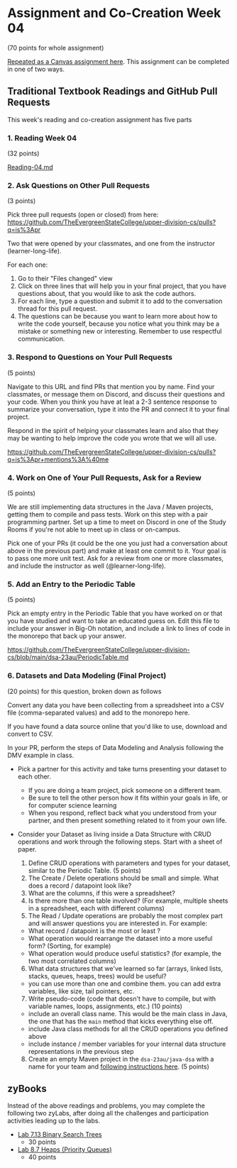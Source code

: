 # Assignment and Co-Creation Week 04

(70 points for whole assignment)

[Repeated as a Canvas assignment here](https://canvas.evergreen.edu/courses/5926/assignments/109755).
This assignment can be completed in one of two ways.

## Traditional Textbook Readings and GitHub Pull Requests

This week's reading and co-creation assignment has five parts

### 1. Reading Week 04

(32 points)

[Reading-04.md](https://github.com/TheEvergreenStateCollege/upper-division-cs/blob/learner-array-links/dsa-23au/docs/week-04/Readings-04.md)

### 2. Ask Questions on Other Pull Requests

(3 points)

Pick three pull requests (open or closed) from here:
https://github.com/TheEvergreenStateCollege/upper-division-cs/pulls?q=is%3Apr

Two that were opened by your classmates, and one from the instructor (learner-long-life).

For each one:

1. Go to their "Files changed" view
2. Click on three lines that will help you in your final project, that you have questions about, that you would like to ask the code authors.
3. For each line, type a question and submit it to add to the conversation thread for this pull request.
4. The questions can be because you want to learn more about how to write the code yourself, because you notice what you think may be a mistake or something new or interesting. Remember to use respectful communication.

### 3. Respond to Questions on Your Pull Requests

(5 points) 

Navigate to this URL and find PRs that mention you by name. Find your classmates, or message them on Discord,
and discuss their questions and your code.
When you think you have at leat a 2-3 sentence response to summarize your conversation,
type it into the PR and connect it to your final project.

Respond in the spirit of helping your classmates learn and also that they may be wanting to help improve the code you wrote that we will all use.

https://github.com/TheEvergreenStateCollege/upper-division-cs/pulls?q=is%3Apr+mentions%3A%40me

### 4. Work on One of Your Pull Requests, Ask for a Review

(5 points)

We are still implementing data structures in the Java / Maven projects, getting them to compile and pass tests.
Work on this step with a pair programming partner. Set up a time to meet on Discord in one of the Study Rooms if you're not able to meet up
in class or on-campus.

Pick one of your PRs (it could be the one you just had a conversation about above in the previous part)
and make at least one commit to it. Your goal is to pass one more unit test. Ask for a review from one or more classmates, and include the instructor as
well (@learner-long-life).

### 5. Add an Entry to the Periodic Table

(5 points)

Pick an empty entry in the Periodic Table that you have worked on or that you have studied and want to take an educated guess on.
Edit this file to include your answer in Big-Oh notation, and include a link to lines of code in the monorepo that back up your answer.

https://github.com/TheEvergreenStateCollege/upper-division-cs/blob/main/dsa-23au/PeriodicTable.md

### 6. Datasets and Data Modeling (Final Project)

(20 points) for this question, broken down as follows

Convert any data you have been collecting from a spreadsheet into a CSV file (comma-separated values) and add to the monorepo here.

If you have found a data source online that you'd like to use, download and convert to CSV.

In your PR, perform the steps of Data Modeling and Analysis following the DMV example in class.

* Pick a partner for this activity and take turns presenting your dataset to each other.
  * If you are doing a team project, pick someone on a different team.
  * Be sure to tell the other person how it fits within your goals in life, or for computer science learning
  * When you respond, reflect back what you understood from your partner, and then present something related to it from your own life.

* Consider your Dataset as living inside a Data Structure with CRUD operations and work through the following steps. Start with a sheet of paper.
  1. Define CRUD operations with parameters and types for your dataset, similar to the Periodic Table. (5 points)
  2. The Create / Delete operations should be small and simple. What does a record / datapoint look like?
  3. What are the columns, if this were a spreadsheet?
  4. Is there more than one table involved? (For example, multiple sheets in a spreadsheet, each with different columns) 
  5. The Read / Update operations are probably the most complex part and will answer questions you are interested in. For example:
    * What record / datapoint is the most <blah> or least <blah>?
    * What operation would rearrange the dataset into a more useful form? (Sorting, for example)
    * What operation would produce useful statistics? (for example, the two most correlated columns)
  6. What data structures that we've learned so far (arrays, linked lists, stacks, queues, heaps, trees) would be useful?
    * you can use more than one and combine them. you can add extra variables, like size, tail pointers, etc.
  7. Write pseudo-code (code that doesn't have to compile, but with variable names, loops, assignments, etc.) (10 points)
    * include an overall class name. This would be the main class in Java, the one that has the `main` method that kicks everything else off.
    * include Java class methods for all the CRUD operations you defined above
    * include instance / member variables for your internal data structure representations in the previous step
  8. Create an empty Maven project in the `dsa-23au/java-dsa` with a name for your team and [following instructions here](https://github.com/TheEvergreenStateCollege/upper-division-cs/blob/main/dsa-23au/java-dsa/README.md). (5 points)

## zyBooks

Instead of the above readings and problems, you may complete the following two zyLabs, after doing all the
challenges and participation activities leading up to the labs.

* [Lab 7.13 Binary Search Trees](https://learn.zybooks.com/zybook/EVERGREEN10034PhamWinter2024/chapter/7/section/13)
  * 30 points
* [Lab 8.7 Heaps (Priority Queues)](https://learn.zybooks.com/zybook/EVERGREEN10034PhamWinter2024/chapter/8/section/7)
  * 40 points

